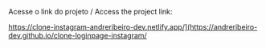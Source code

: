 Acesse o link do projeto / Access the project link:

https://clone-instagram-andreribeiro-dev.netlify.app/](https://andreribeiro-dev.github.io/clone-loginpage-instagram/
